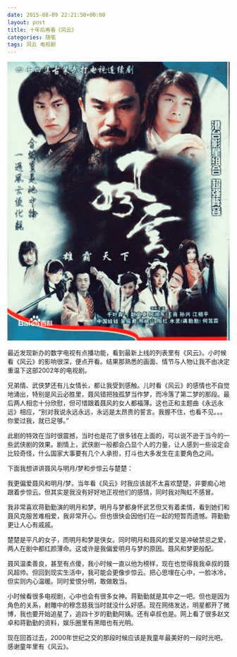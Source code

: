 ```yaml
---
date: 2015-08-09 22:21:50+00:00
layout: post
title: 十年后再看《风云》
categories: 随笔
tags: 风云 电视剧
---
```


![](https://github.com/xulihang/xulihang.github.io/raw/master/album/wind-and-cloud.jpg)

最近发现新办的数字电视有点播功能，看到最新上线的列表里有《风云》。小时候看《风云》的影响很深，便点开看。结果那熟悉的画面、情节与人物让我不由决定重温下这部2002年的电视剧。

兄弟情、武侠梦还有儿女情长，都让我受到感触。儿时看《风云》的感情也不自觉地涌出，特别是风云必胜里，聂风错把独孤梦当作梦，而冷落了第二梦的那段。最后两人相恋十分欣慰，但可惜跟着聂风的女人都福薄。这也正和主题曲《永远永远》相应，“别对我说永远永远，永远是太昂贵的誓言。我握不住，也看不见。。。你爱过我，就已足够。”

此剧的特效在当时很震撼，当时也是花了很多钱在上面的，可以说不逊于当今的一些武侠剧的效果。剧情上，武侠剧一般都会凸显个人的力量，让人感到一些设定会比较奇怪，什么国家大事要有几个人承担，打斗也大多发生在主要角色之间。

下面我想讲讲聂风与明月/梦和步惊云与楚楚：

我更偏爱聂风和明月/梦。当年看《风云》时我应该就不太喜欢楚楚，非要痴心地跟着步惊云。但其实是我没有好好地正视他们的感情，同时我对陶虹不感冒。

我非常喜欢蒋勤勤演的明月和梦。明月与梦都身怀武艺但又有着柔情，看到她们和聂风克服苦难相爱，我非常开心。但也很快会因他们在一起的短暂而遗憾。蒋勤勤更让人心有戚戚。

楚楚是平凡的女子，而明月和梦是侠女。同时明月和聂风的爱又是冲破禁忌之爱，两人在剧中都红颜薄命。这或许是我偏爱明月与梦的原因。聂风和梦更般配。

聂风温柔善良，甚至有点傻，我小时候一直以他为榜样，现在也觉得我我卓叔的聂风超帅。但回到现实生活中，我可能会更像步惊云。把心思埋在心中，一脸冰冷，但实则内心温暖。同时爱恨分明，敢做敢当。


小时候看很多电视剧，心中也会有很多女神。蒋勤勤就是其中之一吧。但也是因为角色的关系，射雕中的穆念慈我当时就没什么好感。现在网络发达，明星都开了微博，我也要开始追星了，追四十岁的勤勤阿姨。还有卓叔也是。网上看了很多赵文卓和蒋勤勤的资料，娱乐圈里有黑暗也有光明。

现在回首过去，2000年世纪之交的那段时候应该是我童年最美好的一段时光吧。感谢童年里有《风云》。